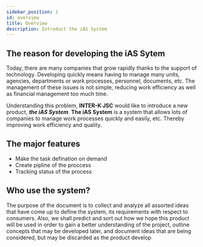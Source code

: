 ```yaml
---
sidebar_position: 1
id: overview
title: Overview
description: Introduct the iAS System
---
```



## The reason for developing the iAS Sytem

Today, there are many companies that grow rapidly thanks to the support of technology. Developing quickly means having to manage many units, agencies, departments or work processes, personnel, documents, etc. The management of these issues is not simple, reducing work efficiency as well as financial management too much time.

Understanding this problem, **INTER-K JSC** would like to introduce a new product, ***the iAS System***. **The iAS System** is a system that allows lots of companies to manage work processes quickly and easily, etc. Thereby improving work efficiency and quality.

## The major features
- Make the task defination on demand
- Create pipline of the proccess
- Tracking status of the process

## Who use the system?
The purpose of the document is to collect and analyze all assorted ideas that have come up to define the system, its requirements with respect to consumers. Also, we shall predict and sort out how we hope this product will be used in order to gain a better understanding of the project, outline concepts that may be developed later, and document ideas that are being considered, but may be discarded as the product develop
